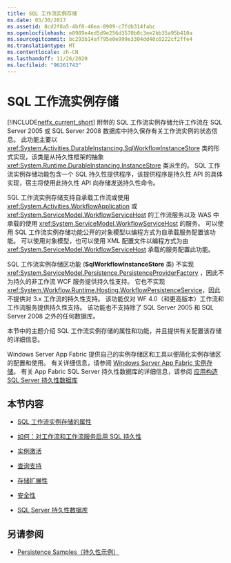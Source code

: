 ```yaml
---
title: SQL 工作流实例存储
ms.date: 03/30/2017
ms.assetid: 8cd2f8a5-4bf8-46ea-8909-c7fdb314fabc
ms.openlocfilehash: e0989e4ed5d9e256d3570b0c3ee2bb35a95b410a
ms.sourcegitcommit: bc293b14af795e0e999e3304dd40c0222cf2ffe4
ms.translationtype: MT
ms.contentlocale: zh-CN
ms.lasthandoff: 11/26/2020
ms.locfileid: "96261743"
---
```

# <a name="sql-workflow-instance-store"></a>SQL 工作流实例存储

[!INCLUDE[netfx_current_short](../../../includes/netfx-current-short-md.md)] 附带的 SQL 工作流实例存储允许工作流在 SQL Server 2005 或 SQL Server 2008 数据库中持久保存有关工作流实例的状态信息。 此功能主要以 <xref:System.Activities.DurableInstancing.SqlWorkflowInstanceStore> 类的形式实现，该类是从持久性框架的抽象 <xref:System.Runtime.DurableInstancing.InstanceStore> 类派生的。 SQL 工作流实例存储功能包含一个 SQL 持久性提供程序，该提供程序是持久性 API 的具体实现，宿主将使用此持久性 API 向存储发送持久性命令。  
  
 SQL 工作流实例存储支持自承载工作流或使用 <xref:System.Activities.WorkflowApplication> 或 <xref:System.ServiceModel.WorkflowServiceHost> 的工作流服务以及 WAS 中承载的使用 <xref:System.ServiceModel.WorkflowServiceHost> 的服务。 可以使用 SQL 工作流实例存储功能公开的对象模型以编程方式为自承载服务配置该功能。 可以使用对象模型，也可以使用 XML 配置文件以编程方式为由 <xref:System.ServiceModel.WorkflowServiceHost> 承载的服务配置此功能。  
  
 SQL 工作流实例存储区功能 (**SqlWorkflowInstanceStore** 类) 不实现 <xref:System.ServiceModel.Persistence.PersistenceProviderFactory> ，因此不为持久的非工作流 WCF 服务提供持久性支持。 它也不实现 <xref:System.Workflow.Runtime.Hosting.WorkflowPersistenceService>，因此不提供对 3.x 工作流的持久性支持。 该功能仅对 WF 4.0（和更高版本）工作流和工作流服务提供持久性支持。 该功能也不支持除了 SQL Server 2005 和 SQL Server 2008 之外的任何数据库。  
  
 本节中的主题介绍 SQL 工作流实例存储的属性和功能，并且提供有关配置该存储的详细信息。  
  
 Windows Server App Fabric 提供自己的实例存储区和工具以便简化实例存储区的配置和使用。 有关详细信息，请参阅 [Windows Server App Fabric 实例存储](/previous-versions/appfabric/ff383417(v=azure.10))。 有关 App Fabric SQL Server 持久性数据库的详细信息，请参阅 [应用构造 SQL Server 持久性数据库](/previous-versions/appfabric/ee790819(v=azure.10))  
  
## <a name="in-this-section"></a>本节内容  
  
- [SQL 工作流实例存储的属性](properties-of-sql-workflow-instance-store.md)  
  
- [如何：对工作流和工作流服务启用 SQL 持久性](how-to-enable-sql-persistence-for-workflows-and-workflow-services.md)  
  
- [实例激活](instance-activation.md)  
  
- [查询支持](support-for-queries.md)  
  
- [存储扩展性](store-extensibility.md)  
  
- [安全性](security.md)  
  
- [SQL Server 持久性数据库](sql-server-persistence-database.md)  
  
## <a name="see-also"></a>另请参阅

- [Persistence Samples（持久性示例）](/previous-versions/dotnet/netframework-4.0/dd699769(v=vs.100))
